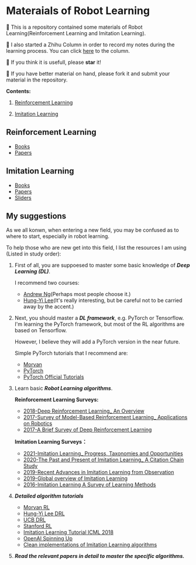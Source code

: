 # Materaials of Robot Learning

:loudspeaker: This is a repository contained some materials of Robot Learning(Reinforcement Learning and Imitation Learning). 

:beer: I also started a Zhihu Column in order to record my notes during the learning process. You can click [here](https://www.zhihu.com/column/c_1400541332461391872) to the column.

:pray: If you think it is usefull, please **star** it!

:raising_hand: If you have better material on hand, please fork it and submit your material in the repository.

**Contents:** 

  1. [Reinforcement Learning](#reinforcement-learning)  
  
  2. [Imitation Learning](#imitation-learning)

 ## Reinforcement Learning
  * [Books](https://github.com/RayYoh/RobotLearning/tree/main/Reinforcement%20Learning/Books)  
  * [Papers](https://github.com/RayYoh/RobotLearning/tree/main/Reinforcement%20Learning/Papers) 
 
 
 ## Imitation Learning
  * [Books](https://github.com/RayYoh/RobotLearning/tree/main/Imitation%20Learning/Books)
  * [Papers](https://github.com/RayYoh/RobotLearning/tree/main/Imitation%20Learning/Papers)
  * [Sliders](https://github.com/RayYoh/RobotLearning/tree/main/Imitation%20Learning/Sliders)
## My suggestions

As we all konwn, when entering a new field, you may be confused as to where to start, especially in robot learning.
 
To help those who are new get into this field, I list the resources I am using (Listed in study order):
 
1. First of all, you are suppoesed to master some basic knowledge of ***Deep Learning (DL)***.
   
   I recommend two courses:  
    * [Andrew Ng](https://www.bilibili.com/video/BV164411b7dx?from=search&seid=3367987119980368879)(Perhaps most people choose it.)
    * [Hung-Yi Lee](https://www.bilibili.com/video/BV1JK4y1D7Wb)(It's really interesting, but be careful not to be carried away by the accent.)
 
2. Next, you should master a ***DL framework***, e.g. PyTorch or Tensorflow. I'm learning the PyTorch framework, but most of the RL algorithms are based on Tensorflow.

   However, I believe they will add a PyTorch version in the near future.

   Simple PyTorch tutorials that I recommend are:
    * [Morvan](https://www.bilibili.com/video/BV1Vx411j7kT)
    * [PyTorch](https://www.bilibili.com/video/BV1Rv411y7oE)
    * [PyTorch Official Tutorials](https://pytorch.org/tutorials/)

3. Learn basic ***Robot Learning algorithms***.  

   **Reinforcement Learning Surveys:**
    * [2018-Deep Reinforcement Learning_ An Overview](https://github.com/RayYoh/RobotLearning/blob/main/Reinforcement%20Learning/Papers/2018-Deep%20Reinforcement%20Learning_%20An%20Overview.pdf)
    * [2017-Survey of Model-Based Reinforcement Learning_ Applications on Robotics](https://github.com/RayYoh/RobotLearning/blob/main/Reinforcement%20Learning/Papers/2017-Survey%20of%20Model-Based%20Reinforcement%20Learning_%20Applications%20on%20Robotics.pdf)
    * [2017-A Brief Survey of Deep Reinforcement Learning](https://github.com/RayYoh/RobotLearning/blob/main/Reinforcement%20Learning/Papers/2017-A%20Brief%20Survey%20of%20Deep%20Reinforcement%20Learning.pdf)  
    
   **Imitation Learning Surveys：**
    * [2021-Imitation Learning_ Progress, Taxonomies and Opportunities](https://github.com/RayYoh/RobotLearning/blob/main/Imitation%20Learning/Papers/2021-Imitation%20Learning_%20Progress%2C%20Taxonomies%20and%20Opportunities.pdf)
    * [2020-The Past and Present of Imitation Learning_ A Citation Chain Study](https://github.com/RayYoh/RobotLearning/blob/main/Imitation%20Learning/Papers/2020-The%20Past%20and%20Present%20of%20Imitation%20Learning_%20A%20Citation%20Chain%20Study.pdf)
    * [2019-Recent Advances in Imitation Learning from Observation](https://github.com/RayYoh/RobotLearning/blob/main/Imitation%20Learning/Papers/2019-Recent%20Advances%20in%20Imitation%20Learning%20from%20Observation.pdf)
    * [2019-Global overview of Imitation Learning](https://github.com/RayYoh/RobotLearning/blob/main/Imitation%20Learning/Papers/2019-Global%20overview%20of%20Imitation%20Learning.pdf)
    * [2016-Imitation Learning A Survey of Learning Methods](https://github.com/RayYoh/RobotLearning/blob/main/Imitation%20Learning/Papers/2016-Imitation%20Learning%20A%20Survey%20of%20Learning%20Methods.pdf)

4. ***Detailed algorithm tutorials***
    * [Morvan RL](https://www.bilibili.com/video/BV13W411Y75P?p=18)
    * [Hung-Yi Lee DRL](https://www.bilibili.com/video/BV1MW411w79n?p=1)
    * [UCB DRL](https://www.bilibili.com/video/BV1dJ411W78A)
    * [Stanford RL](https://www.bilibili.com/video/BV1sb411s7eQ)
    * [Imitation Learning Tutorial ICML 2018](https://www.bilibili.com/video/BV1eb411a7qP)
    * [OpenAI Spinning Up](https://spinningup.openai.com/en/latest/user/running.html)
    * [Clean implementations of Imitation Learning algorithms](https://imitation.readthedocs.io/en/latest/index.html)
5. ***Read the relevant papers in detail to master the specific algorithms.***
